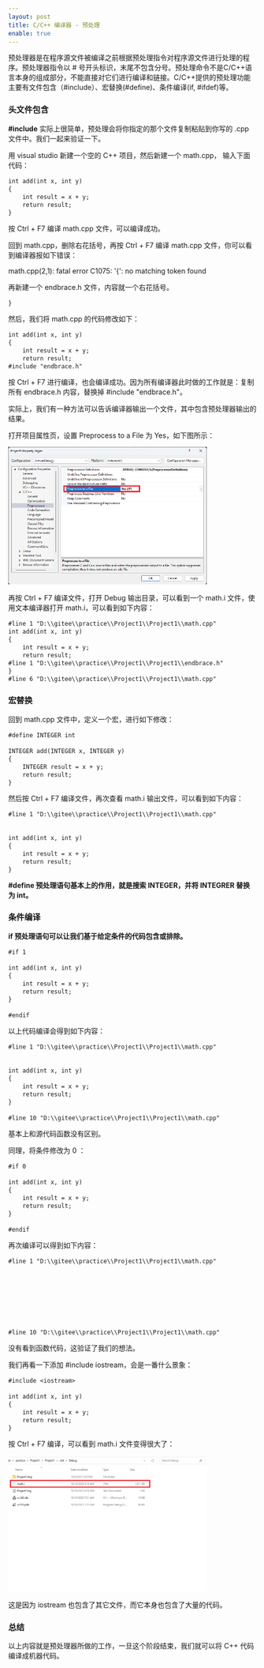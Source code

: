 ```yaml
---
layout: post
title: C/C++ 编译器 - 预处理
enable: true
---
```


预处理器是在程序源文件被编译之前根据预处理指令对程序源文件进行处理的程序。预处理器指令以 # 号开头标识，末尾不包含分号。预处理命令不是C/C++语言本身的组成部分，不能直接对它们进行编译和链接。C/C++提供的预处理功能主要有文件包含（#include）、宏替换(#define)、条件编译(if, #ifdef)等。

### 头文件包含

**#include** 实际上很简单，预处理会将你指定的那个文件复制粘贴到你写的 .cpp 文件中。我们一起来验证一下。

用 visual studio 新建一个空的 C++ 项目，然后新建一个 math.cpp， 输入下面代码：

```
int add(int x, int y)
{
	int result = x + y;
	return result;
}
```

按 Ctrl + F7 编译 math.cpp 文件，可以编译成功。

回到 math.cpp，删除右花括号，再按 Ctrl + F7 编译 math.cpp 文件，你可以看到编译器报如下错误：

math.cpp(2,1): fatal  error C1075: '{': no matching token found

再新建一个 endbrace.h 文件，内容就一个右花括号。

```
}
```

然后，我们将 math.cpp 的代码修改如下：

```
int add(int x, int y)
{
	int result = x + y;
	return result;
#include "endbrace.h"
```

按 Ctrl + F7 进行编译，也会编译成功。因为所有编译器此时做的工作就是：复制所有 endbrace.h 内容，替换掉 #include "endbrace.h"。

实际上，我们有一种方法可以告诉编译器输出一个文件，其中包含预处理器输出的结果。

打开项目属性页，设置 Preprocess to a File 为 Yes，如下图所示：

<img src="/images/project1-property-pages.png" width="80%">

再按 Ctrl + F7 编译文件，打开 Debug 输出目录，可以看到一个 math.i 文件，使用文本编译器打开 math.i，可以看到如下内容：

```
#line 1 "D:\\gitee\\practice\\Project1\\Project1\\math.cpp"
int add(int x, int y)
{
	int result = x + y;
	return result;
#line 1 "D:\\gitee\\practice\\Project1\\Project1\\endbrace.h"
}
#line 6 "D:\\gitee\\practice\\Project1\\Project1\\math.cpp"
```

### 宏替换

回到 math.cpp 文件中，定义一个宏，进行如下修改：

```
#define INTEGER int

INTEGER add(INTEGER x, INTEGER y)
{
	INTEGER result = x + y;
	return result;
}
```

然后按 Ctrl + F7 编译文件，再次查看 math.i 输出文件，可以看到如下内容：

```
#line 1 "D:\\gitee\\practice\\Project1\\Project1\\math.cpp"


int add(int x, int y)
{
	int result = x + y;
	return result;
}
```

**#define 预处理语句基本上的作用，就是搜索 INTEGER，并将 INTEGRER 替换为 int。**

### 条件编译

**if 预处理语句可以让我们基于给定条件的代码包含或排除。**

```
#if 1

int add(int x, int y)
{
	int result = x + y;
	return result;
}

#endif
```

以上代码编译会得到如下内容：

```
#line 1 "D:\\gitee\\practice\\Project1\\Project1\\math.cpp"


int add(int x, int y)
{
	int result = x + y;
	return result;
}

#line 10 "D:\\gitee\\practice\\Project1\\Project1\\math.cpp"
```

基本上和源代码函数没有区别。

同理，将条件修改为 0 ：

```
#if 0

int add(int x, int y)
{
	int result = x + y;
	return result;
}

#endif
```

再次编译可以得到如下内容：

```
#line 1 "D:\\gitee\\practice\\Project1\\Project1\\math.cpp"








#line 10 "D:\\gitee\\practice\\Project1\\Project1\\math.cpp"
```

没有看到函数代码，这验证了我们的想法。

我们再看一下添加 #include iostream，会是一番什么景象：

```
#include <iostream>

int add(int x, int y)
{
	int result = x + y;
	return result;
}
```

按 Ctrl + F7 编译，可以看到 math.i 文件变得很大了：

<img src="/images/include-iostream.png" width="80%">

这是因为 iostream 也包含了其它文件，而它本身也包含了大量的代码。

### 总结

以上内容就是预处理器所做的工作，一旦这个阶段结束，我们就可以将 C++ 代码编译成机器代码。
